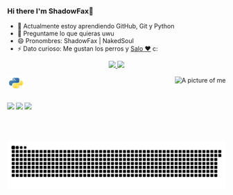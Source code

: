 ### Hi there I'm ShadowFax👋

- 🌱 Actualmente estoy aprendiendo GitHub, Git y Python  
- 💬 Preguntame lo que quieras uwu
- 😄 Pronombres: ShadowFax | NakedSoul
- ⚡ Dato curioso: Me gustan los perros y [Salo ♥](https://github.com/SayagoDev) c:

<div align="center">
  <a href="https://github.com/shadowfaxumu">
  <img height="180em" src="https://github-readme-stats.vercel.app/api?username=shadowfaxumu&show_icons=true&theme=synthwave&include_all_commits=true&count_private=true"/>
  <img height="180em" src="https://github-readme-stats.vercel.app/api/top-langs/?username=shadowfaxumu&layout=compact&langs_count=7&theme=synthwave"/>
  </a>
</div>

<div style="display: inline_block"><br>
  <img align="center" alt="Python icon" height="30" width="40" src="https://raw.githubusercontent.com/devicons/devicon/master/icons/python/python-original.svg">
  <img align="right" alt="A picture of me" height="150em" src="https://i.picasion.com/pic91/7381321b5a33f2457809d64ad42a3cc4.gif"> 
</div>

##


<div> 
  <a href="https://instagram.com/ShadowFaxumu" target="_blank"><img src="https://img.shields.io/badge/-Instagram-%23E4405F?style=for-the-badge&logo=instagram&logoColor=white" target="_blank"></a>
 <a href="https://discord.gg/BgFAWGSq7z" target="_blank"><img src="https://img.shields.io/badge/Discord-7289DA?style=for-the-badge&logo=discord&logoColor=white" target="_blank"></a> 
  <a href = "mailto:paulina151214@gmail.com"><img src="https://img.shields.io/badge/-Gmail-%23333?style=for-the-badge&logo=gmail&logoColor=white" target="_blank"></a>
  
  ![Snake animation](https://github.com/ShadowFaxumu/shadowfaxumu/blob/output/github-contribution-grid-snake.svg)
</div>
